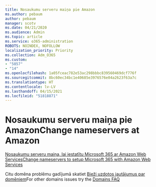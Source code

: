 ```yaml
---
title: Nosaukumu serveru maiņa pie Amazon
ms.author: pebaum
author: pebaum
manager: scotv
ms.date: 04/21/2020
ms.audience: Admin
ms.topic: article
ms.service: o365-administration
ROBOTS: NOINDEX, NOFOLLOW
localization_priority: Priority
ms.collection: Adm_O365
ms.custom:
- "5857"
- "14"
ms.openlocfilehash: 1a05fceac782e53ac298bbbc839560469dcf776f
ms.sourcegitcommit: 8bc60ec34bc1e40685e3976576e04a2623f63a7c
ms.translationtype: HT
ms.contentlocale: lv-LV
ms.lasthandoff: 04/15/2021
ms.locfileid: "51818871"
---
```

# <a name="change-nameservers-at-amazon"></a><span data-ttu-id="f3732-102">Nosaukumu serveru maiņa pie Amazon</span><span class="sxs-lookup"><span data-stu-id="f3732-102">Change nameservers at Amazon</span></span>

[<span data-ttu-id="f3732-103">Nosaukumu serveru maiņa, lai iestatītu Microsoft 365 ar Amazon Web Services</span><span class="sxs-lookup"><span data-stu-id="f3732-103">Change nameservers to setup Microsoft 365 with Amazon Web Services</span></span>](https://docs.microsoft.com/microsoft-365/admin/dns/change-nameservers-at-aws?view=o365-worldwide)

<span data-ttu-id="f3732-104">Citu domēna problēmu gadījumā skatiet [Bieži uzdotos jautājumus par domēniem](https://docs.microsoft.com/microsoft-365/admin/setup/domains-faq?view=o365-worldwide)</span><span class="sxs-lookup"><span data-stu-id="f3732-104">For other domains issues try the  [Domains FAQ](https://docs.microsoft.com/microsoft-365/admin/setup/domains-faq?view=o365-worldwide)</span></span>